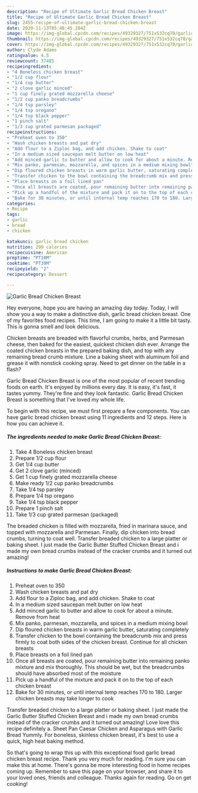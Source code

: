 ```yaml
---
description: "Recipe of Ultimate Garlic Bread Chicken Breast"
title: "Recipe of Ultimate Garlic Bread Chicken Breast"
slug: 2455-recipe-of-ultimate-garlic-bread-chicken-breast
date: 2020-11-13T05:48:45.204Z
image: https://img-global.cpcdn.com/recipes/49329327/751x532cq70/garlic-bread-chicken-breast-recipe-main-photo.jpg
thumbnail: https://img-global.cpcdn.com/recipes/49329327/751x532cq70/garlic-bread-chicken-breast-recipe-main-photo.jpg
cover: https://img-global.cpcdn.com/recipes/49329327/751x532cq70/garlic-bread-chicken-breast-recipe-main-photo.jpg
author: Clyde Adams
ratingvalue: 4.5
reviewcount: 37485
recipeingredient:
- "4 Boneless chicken breast"
- "1/2 cup flour"
- "1/4 cup butter"
- "2 clove garlic minced"
- "1 cup finely grated mozzarella cheese"
- "1/2 cup panko breadcrumbs"
- "1/4 tsp parsley"
- "1/4 tsp oregano"
- "1/4 tsp black pepper"
- "1 pinch salt"
- "1/3 cup grated parmesan packaged"
recipeinstructions:
- "Preheat oven to 350"
- "Wash chicken breasts and pat dry"
- "Add flour to a Ziploc bag, and add chicken. Shake to coat"
- "In a medium sized saucepan melt butter on low heat"
- "Add minced garlic to butter and allow to cook for about a minute. Remove from heat"
- "Mix panko, parmesan, mozzarella, and spices in a medium mixing bowl"
- "Dip floured chicken breasts in warm garlic butter, saturating completely"
- "Transfer chicken to the bowl containing the breadcrumb mix and press firmly to coat both sides of the chicken breast. Continue for all chicken breasts"
- "Place breasts on a foil lined pan"
- "Once all breasts are coated, pour remaining butter into remaining panko mixture and mix thoroughly. This should be wet, but the breadcrumbs should have absorbed most of the moisture"
- "Pick up a handful of the mixture and pack it on to the top of each chicken breast"
- "Bake for 30 minutes, or until internal temp reaches 170 to 180. Larger chicken breasts may take longer to cook"
categories:
- Recipe
tags:
- garlic
- bread
- chicken

katakunci: garlic bread chicken 
nutrition: 299 calories
recipecuisine: American
preptime: "PT10M"
cooktime: "PT39M"
recipeyield: "2"
recipecategory: Dessert

---
```



![Garlic Bread Chicken Breast](https://img-global.cpcdn.com/recipes/49329327/751x532cq70/garlic-bread-chicken-breast-recipe-main-photo.jpg)

Hey everyone, hope you are having an amazing day today. Today, I will show you a way to make a distinctive dish, garlic bread chicken breast. One of my favorites food recipes. This time, I am going to make it a little bit tasty. This is gonna smell and look delicious.

Chicken breasts are breaded with flavorful crumbs, herbs, and Parmesan cheese, then baked for the easiest, quickest chicken dish ever. Arrange the coated chicken breasts in the prepared baking dish, and top with any remaining bread crumb mixture. Line a baking sheet with aluminum foil and grease it with nonstick cooking spray. Need to get dinner on the table in a flash?

Garlic Bread Chicken Breast is one of the most popular of recent trending foods on earth. It's enjoyed by millions every day. It is easy, it's fast, it tastes yummy. They're fine and they look fantastic. Garlic Bread Chicken Breast is something that I've loved my whole life.


To begin with this recipe, we must first prepare a few components. You can have garlic bread chicken breast using 11 ingredients and 12 steps. Here is how you can achieve it.

<!--inarticleads1-->

##### The ingredients needed to make Garlic Bread Chicken Breast:

1. Take 4 Boneless chicken breast
1. Prepare 1/2 cup flour
1. Get 1/4 cup butter
1. Get 2 clove garlic (minced)
1. Get 1 cup finely grated mozzarella cheese
1. Make ready 1/2 cup panko breadcrumbs
1. Take 1/4 tsp parsley
1. Prepare 1/4 tsp oregano
1. Take 1/4 tsp black pepper
1. Prepare 1 pinch salt
1. Take 1/3 cup grated parmesan (packaged)


The breaded chicken is filled with mozzarella, fried in marinara sauce, and topped with mozzarella and Parmesan. Finally, dip chicken into bread crumbs, turning to coat well. Transfer breaded chicken to a large platter or baking sheet. I just made the Garlic Butter Stuffed Chicken Breast and i made my own bread crumbs instead of the cracker crumbs and it turned out amazing! 

<!--inarticleads2-->

##### Instructions to make Garlic Bread Chicken Breast:

1. Preheat oven to 350
1. Wash chicken breasts and pat dry
1. Add flour to a Ziploc bag, and add chicken. Shake to coat
1. In a medium sized saucepan melt butter on low heat
1. Add minced garlic to butter and allow to cook for about a minute. Remove from heat
1. Mix panko, parmesan, mozzarella, and spices in a medium mixing bowl
1. Dip floured chicken breasts in warm garlic butter, saturating completely
1. Transfer chicken to the bowl containing the breadcrumb mix and press firmly to coat both sides of the chicken breast. Continue for all chicken breasts
1. Place breasts on a foil lined pan
1. Once all breasts are coated, pour remaining butter into remaining panko mixture and mix thoroughly. This should be wet, but the breadcrumbs should have absorbed most of the moisture
1. Pick up a handful of the mixture and pack it on to the top of each chicken breast
1. Bake for 30 minutes, or until internal temp reaches 170 to 180. Larger chicken breasts may take longer to cook


Transfer breaded chicken to a large platter or baking sheet. I just made the Garlic Butter Stuffed Chicken Breast and i made my own bread crumbs instead of the cracker crumbs and it turned out amazing! Love love this recipe definitely a. Sheet Pan Caesar Chicken and Asparagus with Garlic Bread Yummly. For boneless, skinless chicken breast, it&#39;s best to use a quick, high heat baking method. 

So that's going to wrap this up with this exceptional food garlic bread chicken breast recipe. Thank you very much for reading. I'm sure you can make this at home. There's gonna be more interesting food in home recipes coming up. Remember to save this page on your browser, and share it to your loved ones, friends and colleague. Thanks again for reading. Go on get cooking!
